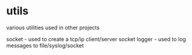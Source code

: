 # utils
various utilities used in other projects

socket - used to create a tcp/ip client/server socket
logger - used to log messages to file/syslog/socket

